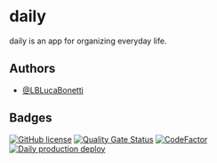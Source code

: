 
# daily

daily is an app for organizing everyday life.
## Authors

- [@LBLucaBonetti](https://www.github.com/LBLucaBonetti)
## Badges

[![GitHub license](https://img.shields.io/github/license/LBLucaBonetti/daily)](https://github.com/LBLucaBonetti/daily/blob/main/LICENSE)
[![Quality Gate Status](https://sonarcloud.io/api/project_badges/measure?project=LBLucaBonetti_daily&metric=alert_status)](https://sonarcloud.io/summary/new_code?id=LBLucaBonetti_daily)
[![CodeFactor](https://www.codefactor.io/repository/github/lblucabonetti/daily/badge)](https://www.codefactor.io/repository/github/lblucabonetti/daily)
[![Daily production deploy](https://github.com/LBLucaBonetti/daily/actions/workflows/daily-production-deploy.yml/badge.svg?branch=main)](https://github.com/LBLucaBonetti/daily/actions/workflows/daily-production-deploy.yml)
